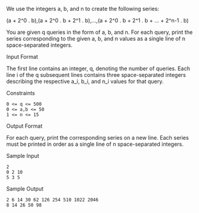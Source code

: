 We use the integers a, b, and n to create the following series:

(a + 2^0 . b),(a + 2^0 . b + 2^1 . b),...,(a + 2^0 . b + 2^1 . b + ... + 2^n-1 . b)

You are given q queries in the form of a, b, and n. For each query, print the series corresponding to the given a, b, and n values as a single line of n space-separated integers.

Input Format

The first line contains an integer, q, denoting the number of queries.
Each line i of the q subsequent lines contains three space-separated integers describing the respective a_i, b_i, and n_i values for that query.

Constraints

    0 <= q <= 500
    0 <= a,b <= 50
    1 <= n <= 15

Output Format

For each query, print the corresponding series on a new line. Each series must be printed in order as a single line of n space-separated integers.

Sample Input

    2
    0 2 10
    5 3 5

Sample Output

    2 6 14 30 62 126 254 510 1022 2046
    8 14 26 50 98
